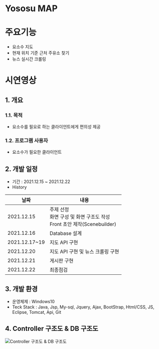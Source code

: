 # Yososu MAP

# 주요기능
- 요소수 지도
- 현재 위치 기준 근처 주유소 찾기
- 뉴스 실시간 크롤링

# 시연영상



## 1. 개요
### 1.1. 목적
- 요소수를 필요로 하는 클라이언트에게 편의성 제공

### 1.2. 프로그램 사용자
- 요소수가 필요한 클라이언트


## 2. 개발 일정
- 기간 : 2021.12.15 ~ 2021.12.22  
- History

|날짜|내용|
|----|----|
|2021.12.15|주제 선정 <br>화면 구성 및 화면 구조도 작성<br>Front 초안 제작(Scenebuilder)</br>|
|2021.12.16|Database 설계|
|2021.12.17~19|지도 API 구현|
|2021.12.20|지도 API 구현 및 뉴스 크롤링 구현|
|2021.12.21|게시판 구현|
|2021.12.22|최종점검|

  
## 3. 개발 환경
- 운영체제 : Windows10  
- Teck Stack : Java, Jsp, My-sql, Jquery, Ajax, BootStrap, Html/CSS, JS, Eclipse, Tomcat, Api, Git  

## 4. Controller 구조도 & DB 구조도  
![Controller 구조도 & DB 구조도](https://user-images.githubusercontent.com/91528977/154820006-ec891419-6736-41cb-8f0e-35cf0a93e2a8.png)

